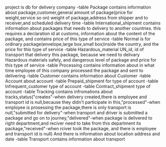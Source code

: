 project is db for delivery company
-table Package contains information about package,customer,general amount of package(price for weight,service so on) weight of package,address from shipper and to receiver,and scheduled delivery time
-table International_shipment contains information about packages that needs to delivery to another countries. this requires a declaration id at customs, information about the content of the package, and contains price of this type of service
-table Normal is  for ordinary package(envelope,large box,small box)inside the country, and the price for this type of service
-table Hazardous_material UN_id, id of transport that delivery this package, because we need to delivary Hazardous materials safely, and dangerous level of package and price for this type of service 
-table Processing contains information about in what time employee of this company processed the package and sent to delivering 
-table Customer contains information about Customer
-table Account about account
-table Prepaid_shipment for type of account
-table Infrequent_customer type of account
-table Contract_shipment type of account
-table Tracking contains infromations about tracks,status("creates"-when delivery created,there is employee and transport id is null,because they didn't participate in this,"processed"-when employee is prosessing the package,there is only transport is null,"submitted for delivery"-when transport and driver is submitted a package and go on to journey,"delivered"-when package is delivered to right department,and reciver need to take from this department its package,"received"-when rciver took the package, and there is employee and transport id is null)
And there is information about location address and date
-table Transport contains information about transport

